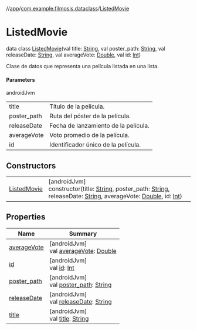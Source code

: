 //[app](../../../index.md)/[com.example.filmosis.dataclass](../index.md)/[ListedMovie](index.md)

# ListedMovie

data class [ListedMovie](index.md)(val title: [String](https://kotlinlang.org/api/latest/jvm/stdlib/kotlin/-string/index.html), val poster_path: [String](https://kotlinlang.org/api/latest/jvm/stdlib/kotlin/-string/index.html), val releaseDate: [String](https://kotlinlang.org/api/latest/jvm/stdlib/kotlin/-string/index.html), val averageVote: [Double](https://kotlinlang.org/api/latest/jvm/stdlib/kotlin/-double/index.html), val id: [Int](https://kotlinlang.org/api/latest/jvm/stdlib/kotlin/-int/index.html))

Clase de datos que representa una película listada en una lista.

#### Parameters

androidJvm

| | |
|---|---|
| title | Título de la película. |
| poster_path | Ruta del póster de la película. |
| releaseDate | Fecha de lanzamiento de la película. |
| averageVote | Voto promedio de la película. |
| id | Identificador único de la película. |

## Constructors

| | |
|---|---|
| [ListedMovie](-listed-movie.md) | [androidJvm]<br>constructor(title: [String](https://kotlinlang.org/api/latest/jvm/stdlib/kotlin/-string/index.html), poster_path: [String](https://kotlinlang.org/api/latest/jvm/stdlib/kotlin/-string/index.html), releaseDate: [String](https://kotlinlang.org/api/latest/jvm/stdlib/kotlin/-string/index.html), averageVote: [Double](https://kotlinlang.org/api/latest/jvm/stdlib/kotlin/-double/index.html), id: [Int](https://kotlinlang.org/api/latest/jvm/stdlib/kotlin/-int/index.html)) |

## Properties

| Name | Summary |
|---|---|
| [averageVote](average-vote.md) | [androidJvm]<br>val [averageVote](average-vote.md): [Double](https://kotlinlang.org/api/latest/jvm/stdlib/kotlin/-double/index.html) |
| [id](id.md) | [androidJvm]<br>val [id](id.md): [Int](https://kotlinlang.org/api/latest/jvm/stdlib/kotlin/-int/index.html) |
| [poster_path](poster_path.md) | [androidJvm]<br>val [poster_path](poster_path.md): [String](https://kotlinlang.org/api/latest/jvm/stdlib/kotlin/-string/index.html) |
| [releaseDate](release-date.md) | [androidJvm]<br>val [releaseDate](release-date.md): [String](https://kotlinlang.org/api/latest/jvm/stdlib/kotlin/-string/index.html) |
| [title](title.md) | [androidJvm]<br>val [title](title.md): [String](https://kotlinlang.org/api/latest/jvm/stdlib/kotlin/-string/index.html) |
